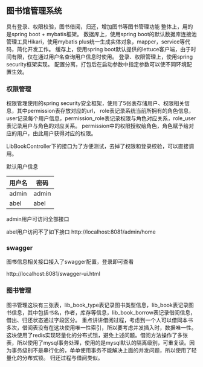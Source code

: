 ## 图书馆管理系统
具有登录、权限校验，图书借阅，归还，增加图书等图书管理功能
整体上，用的是spring boot + mybatis框架。
数据库上，使用spring boot的默认数据库连接池管理工具Hikari，使用mybatis plus统一生成实体对象，mapper，service等代码，简化开发工作。
缓存上，使用spring boot默认提供的lettuce客户端，由于时间有限，仅在通过用户名查询用户信息时使用。
登录、权限管理上，使用spring security框架实现。
配置分离，打包后在启动参数中指定参数可以使不同环境配置生效。

### 权限管理
权限管理使用的spring security安全框架，使用了5张表存储用户、权限相关信息，其中permission表存放对应的url，
role表记录系统当前所拥有的角色信息，user记录每个用户信息，permission_role表记录权限与角色对应关系，role_user表记录用户与角色的对应关系。
permission中的权限授权给角色，角色赋予给对应的用户，由此用户获得对应的权限。

LibBookController下的接口为了方便测试，去掉了权限和登录校验，可以直接调用。

默认用户信息

用户名  | 密码 
----- | --- 
admin  | admin
abel  | abel

admin用户可访问全部接口

abel用户访问不了如下接口
http://localhost:8081/admin/home


### swagger 
图书信息相关接口接入了swagger配置，登录即可查看

http://localhost:8081/swagger-ui.html

### 图书管理
图书管理这块有三张表，lib_book_type表记录图书类型信息，lib_book表记录图书信息，其中包括书名，作者，库存等信息，lib_book_borrow表记录借阅信息，借出、归还状态通过字段区分。
重点讲讲借阅过程，考虑到一个人可以借同本书多次，借阅表没有在这块使用唯一性索引，所以要考虑并发插入时，数据唯一性。这块使用了redis实现轻量化的分布式锁，避免上述问题。借阅方法操作了多张表，所以使用了mysql事务处理，使用的是mysql默认的隔离级别，可重复读。因为事务级别不是串行化的，单单使用事务不能解决上面的并发问题，所以使用了轻量化的分布式锁。
归还过程与借阅类似。